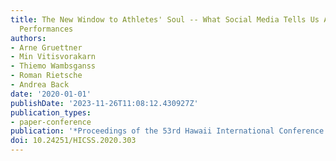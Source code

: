 ```yaml
---
title: The New Window to Athletes' Soul -- What Social Media Tells Us About Athletes'
  Performances
authors:
- Arne Gruettner
- Min Vitisvorakarn
- Thiemo Wambsganss
- Roman Rietsche
- Andrea Back
date: '2020-01-01'
publishDate: '2023-11-26T11:08:12.430927Z'
publication_types:
- paper-conference
publication: '*Proceedings of the 53rd Hawaii International Conference on System Sciences*'
doi: 10.24251/HICSS.2020.303
---
```

